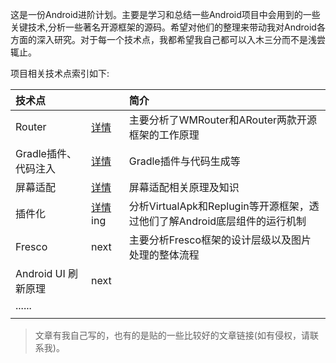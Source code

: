 
这是一份Android进阶计划。主要是学习和总结一些Android项目中会用到的一些关键技术,分析一些著名开源框架的源码。希望对他们的整理来带动我对Android各方面的深入研究。对于每一个技术点，我都希望我自己都可以入木三分而不是浅尝辄止。

项目相关技术点索引如下:


|技术点| |简介|
|:----|:-----|:-----|
|Router|<a href="router/README.md">详情</a>|主要分析了WMRouter和ARouter两款开源框架的工作原理|
|Gradle插件、代码注入|<a href="gradle插件与字节码注入/README.md">详情</a>|Gradle插件与代码生成等|
|屏幕适配|<a href="屏幕适配/README.md">详情</a>|屏幕适配相关原理及知识|
|插件化|<a href="插件化/README.md">详情</a>  ing |分析VirtualApk和Replugin等开源框架，透过他们了解Android底层组件的运行机制|
|Fresco|next|主要分析Fresco框架的设计层级以及图片处理的整体流程|
|Android UI 刷新原理|next||
|......| |
| | |


>文章有我自己写的，也有的是贴的一些比较好的文章链接(如有侵权，请联系我)。








